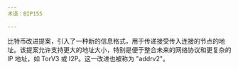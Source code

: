 ```yaml
---
术语：BIP155

---
```

比特币改进提案，引入了一种新的信息格式，用于传递接受传入连接的节点的地址。该提案允许支持更大的地址大小，特别是便于整合未来的网络协议和更复杂的 IP 地址，如 TorV3 或 I2P。这一改进也被称为 "addrv2"。